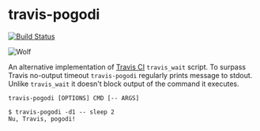 # travis-pogodi

[![Build Status](https://travis-ci.org/4e6/travis-pogodi.svg?branch=master)](https://travis-ci.org/4e6/travis-pogodi)


![Wolf](http://img0.liveinternet.ru/images/attach/c/10/127/350/127350084_104456268_02.png)

An alternative implementation of [Travis CI][no-output-timeout] `travis_wait` script.
To surpass Travis no-output timeout `travis-pogodi` regularly prints message to stdout.
Unlike `travis_wait` it doesn't block output of the command it executes.

```
travis-pogodi [OPTIONS] CMD [-- ARGS]
```

```
$ travis-pogodi -d1 -- sleep 2
Nu, Travis, pogodi!
```

[no-output-timeout]: https://docs.travis-ci.com/user/common-build-problems/#Build-times-out-because-no-output-was-received
